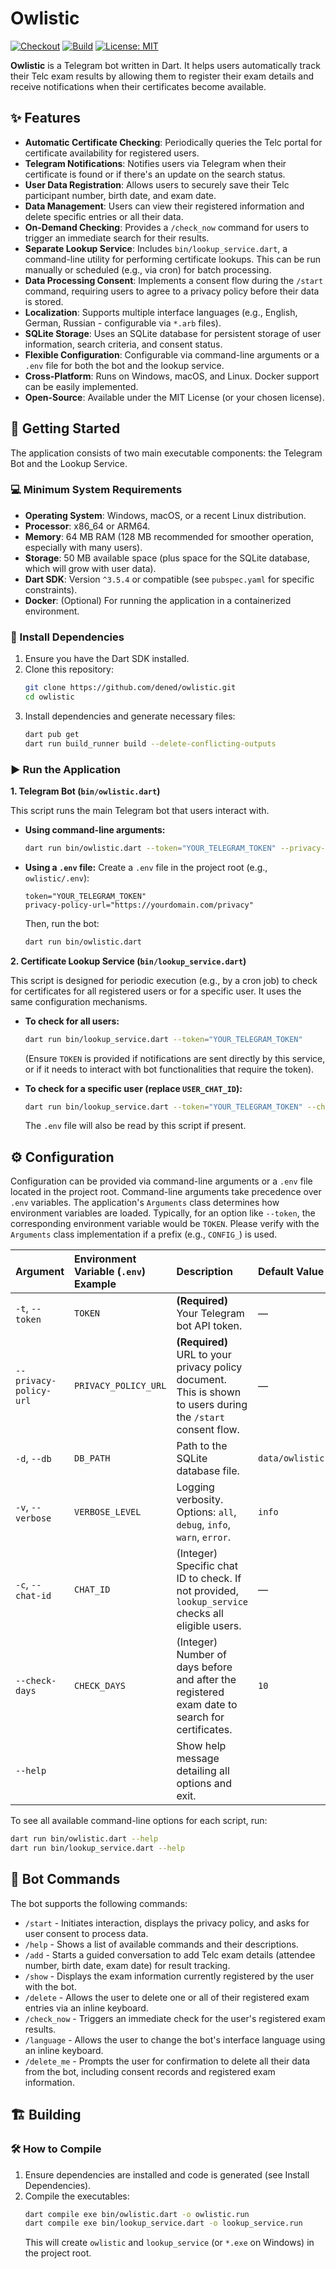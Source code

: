# Owlistic

[![Checkout](https://github.com/dened/owlistic/actions/workflows/checkout.yml/badge.svg)](https://github.com/dened/owlistic/actions) 
[![Build](https://github.com/dened/owlistic/actions/workflows/build.yml/badge.svg)](https://github.com/dened/owlistic/actions)
[![License: MIT](https://img.shields.io/badge/license-MIT-purple.svg)](https://opensource.org/licenses/MIT) 

**Owlistic** is a Telegram bot written in Dart. It helps users automatically track their Telc exam results by allowing them to register their exam details and receive notifications when their certificates become available.

## ✨ Features

-   **Automatic Certificate Checking**: Periodically queries the Telc portal for certificate availability for registered users.
-   **Telegram Notifications**: Notifies users via Telegram when their certificate is found or if there's an update on the search status.
-   **User Data Registration**: Allows users to securely save their Telc participant number, birth date, and exam date.
-   **Data Management**: Users can view their registered information and delete specific entries or all their data.
-   **On-Demand Checking**: Provides a `/check_now` command for users to trigger an immediate search for their results.
-   **Separate Lookup Service**: Includes `bin/lookup_service.dart`, a command-line utility for performing certificate lookups. This can be run manually or scheduled (e.g., via cron) for batch processing.
-   **Data Processing Consent**: Implements a consent flow during the `/start` command, requiring users to agree to a privacy policy before their data is stored.
-   **Localization**: Supports multiple interface languages (e.g., English, German, Russian - configurable via `*.arb` files).
-   **SQLite Storage**: Uses an SQLite database for persistent storage of user information, search criteria, and consent status.
-   **Flexible Configuration**: Configurable via command-line arguments or a `.env` file for both the bot and the lookup service.
-   **Cross-Platform**: Runs on Windows, macOS, and Linux. Docker support can be easily implemented.
-   **Open-Source**: Available under the MIT License (or your chosen license).

<!-- Add screenshots of the bot in action here -->

## 🚀 Getting Started

The application consists of two main executable components: the Telegram Bot and the Lookup Service.

### 💻 Minimum System Requirements

-   **Operating System**: Windows, macOS, or a recent Linux distribution.
-   **Processor**: x86_64 or ARM64.
-   **Memory**: 64 MB RAM (128 MB recommended for smoother operation, especially with many users).
-   **Storage**: 50 MB available space (plus space for the SQLite database, which will grow with user data).
-   **Dart SDK**: Version `^3.5.4` or compatible (see `pubspec.yaml` for specific constraints).
-   **Docker**: (Optional) For running the application in a containerized environment.

### 🔧 Install Dependencies

1.  Ensure you have the Dart SDK installed.
2.  Clone this repository:
    ```sh
    git clone https://github.com/dened/owlistic.git
    cd owlistic
    ```
3.  Install dependencies and generate necessary files:
    ```sh
    dart pub get
    dart run build_runner build --delete-conflicting-outputs
    ```

### ▶️ Run the Application

**1. Telegram Bot (`bin/owlistic.dart`)**

This script runs the main Telegram bot that users interact with.

*   **Using command-line arguments:**
    ```sh
    dart run bin/owlistic.dart --token="YOUR_TELEGRAM_TOKEN" --privacy-policy-url="https://yourdomain.com/privacy" 
    ```

*   **Using a `.env` file:**
    Create a `.env` file in the project root (e.g., `owlistic/.env`):
    ```env
    token="YOUR_TELEGRAM_TOKEN"
    privacy-policy-url="https://yourdomain.com/privacy"
    ```
    Then, run the bot:
    ```sh
    dart run bin/owlistic.dart
    ```

**2. Certificate Lookup Service (`bin/lookup_service.dart`)**

This script is designed for periodic execution (e.g., by a cron job) to check for certificates for all registered users or for a specific user. It uses the same configuration mechanisms.

*   **To check for all users:**
    ```sh
    dart run bin/lookup_service.dart --token="YOUR_TELEGRAM_TOKEN" 
    ```
    (Ensure `TOKEN` is provided if notifications are sent directly by this service, or if it needs to interact with bot functionalities that require the token).

*   **To check for a specific user (replace `USER_CHAT_ID`):**
    ```sh
    dart run bin/lookup_service.dart --token="YOUR_TELEGRAM_TOKEN" --chat-id=USER_CHAT_ID --check-days=15
    ```
    The `.env` file will also be read by this script if present.

## ⚙️ Configuration

Configuration can be provided via command-line arguments or a `.env` file located in the project root. Command-line arguments take precedence over `.env` variables.
The application's `Arguments` class determines how environment variables are loaded. Typically, for an option like `--token`, the corresponding environment variable would be `TOKEN`. Please verify with the `Arguments` class implementation if a prefix (e.g., `CONFIG_`) is used.

| Argument                 | Environment Variable (`.env`) Example | Description                                                                                                | Default Value          | Used By         |
| :----------------------- | :------------------------------------ | :--------------------------------------------------------------------------------------------------------- | :--------------------- | :-------------- |
| `-t`, `--token`          | `TOKEN`                               | **(Required)** Your Telegram bot API token.                                                                | —                      | Both            |
| `--privacy-policy-url`   | `PRIVACY_POLICY_URL`                  | **(Required)** URL to your privacy policy document. This is shown to users during the `/start` consent flow. | —                      | Both            |
| `-d`, `--db`             | `DB_PATH`                             | Path to the SQLite database file.                                                                          | `data/owlistic.db`     | Both            |
| `-v`, `--verbose`        | `VERBOSE_LEVEL`                       | Logging verbosity. Options: `all`, `debug`, `info`, `warn`, `error`.                                       | `info`                 | Both            |
| `-c`, `--chat-id`        | `CHAT_ID`                             | (Integer) Specific chat ID to check. If not provided, `lookup_service` checks all eligible users.          | —                      | `lookup_service`|
| `--check-days`           | `CHECK_DAYS`                          | (Integer) Number of days before and after the registered exam date to search for certificates.             | `10`                   | `lookup_service`|
| `--help`                 |                                       | Show help message detailing all options and exit.                                                          |                        | Both            |

To see all available command-line options for each script, run:
```sh
dart run bin/owlistic.dart --help
dart run bin/lookup_service.dart --help
```

## 🤖 Bot Commands

The bot supports the following commands:

-   `/start` - Initiates interaction, displays the privacy policy, and asks for user consent to process data.
-   `/help` - Shows a list of available commands and their descriptions.
-   `/add` - Starts a guided conversation to add Telc exam details (attendee number, birth date, exam date) for result tracking.
-   `/show` - Displays the exam information currently registered by the user with the bot.
-   `/delete` - Allows the user to delete one or all of their registered exam entries via an inline keyboard.
-   `/check_now` - Triggers an immediate check for the user's registered exam results.
-   `/language` - Allows the user to change the bot's interface language using an inline keyboard.
-   `/delete_me` - Prompts the user for confirmation to delete all their data from the bot, including consent records and registered exam information.

## 🏗️ Building

### 🛠️ How to Compile

1.  Ensure dependencies are installed and code is generated (see Install Dependencies).
2.  Compile the executables:
    ```sh
    dart compile exe bin/owlistic.dart -o owlistic.run
    dart compile exe bin/lookup_service.dart -o lookup_service.run
    ```
    This will create `owlistic` and `lookup_service` (or `*.exe` on Windows) in the project root.

